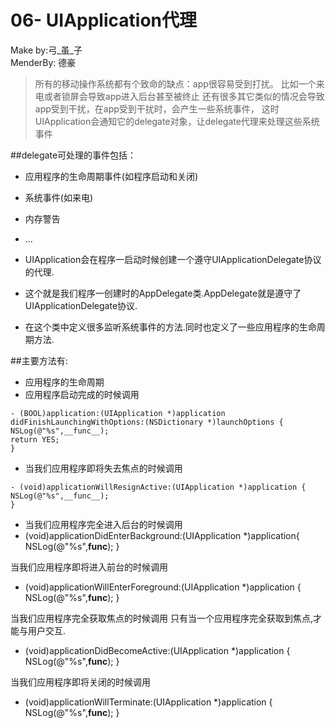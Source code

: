 # 06- UIApplication代理
Make by:弓_虽_子   
MenderBy: 德豪   

>所有的移动操作系统都有个致命的缺点：app很容易受到打扰。
比如一个来电或者锁屏会导致app进入后台甚至被终止
还有很多其它类似的情况会导致app受到干扰，在app受到干扰时，会产生一些系统事件，
这时UIApplication会通知它的delegate对象，让delegate代理来处理这些系统事件

##delegate可处理的事件包括：
- 应用程序的生命周期事件(如程序启动和关闭)
- 系统事件(如来电)
- 内存警告
- ...


- UIApplication会在程序一启动时候创建一个遵守UIApplicationDelegate协议的代理.
- 这个就是我们程序一创建时的AppDelegate类.AppDelegate就是遵守了UIApplicationDelegate协议.
- 在这个类中定义很多监听系统事件的方法.同时也定义了一些应用程序的生命周期方法.

##主要方法有:

- 应用程序的生命周期
- 应用程序启动完成的时候调用

```objc
- (BOOL)application:(UIApplication *)application didFinishLaunchingWithOptions:(NSDictionary *)launchOptions {
NSLog(@"%s",__func__);
return YES;
}
```

- 当我们应用程序即将失去焦点的时候调用

```objc
- (void)applicationWillResignActive:(UIApplication *)application {
NSLog(@"%s",__func__);
}
```

- 当我们应用程序完全进入后台的时候调用
- (void)applicationDidEnterBackground:(UIApplication *)application{
NSLog(@"%s",__func__);
}

当我们应用程序即将进入前台的时候调用
- (void)applicationWillEnterForeground:(UIApplication *)application {
          NSLog(@"%s",__func__);
}

当我们应用程序完全获取焦点的时候调用
只有当一个应用程序完全获取到焦点,才能与用户交互.
- (void)applicationDidBecomeActive:(UIApplication *)application {
          NSLog(@"%s",__func__);
}

当我们应用程序即将关闭的时候调用
- (void)applicationWillTerminate:(UIApplication *)application {
          NSLog(@"%s",__func__);
}
